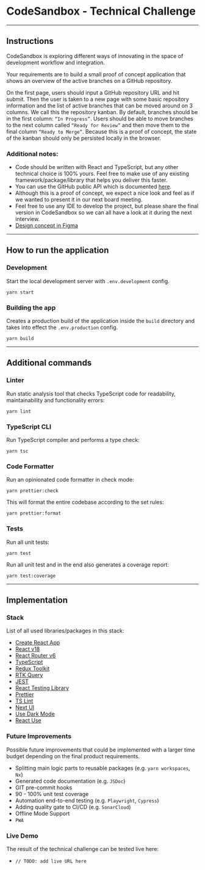 # CodeSandbox - Technical Challenge

---

## Instructions

CodeSandbox is exploring different ways of innovating in the space of development workflow and integration.

Your requirements are to build a small proof of concept application that shows an overview of the active branches on a GitHub repository.

On the first page, users should input a GitHub repository URL and hit submit.
Then the user is taken to a new page with some basic repository information and the list of active branches that can be moved around on 3 columns. We call this the repository kanban.
By default, branches should be in the first column: `“In Progress”`. Users should be able to move branches to the next column called `“Ready for Review”` and then move them to the final column `“Ready to Merge”`. Because this is a proof of concept, the state of the kanban should only be persisted locally in the browser.

### Additional notes:

- Code should be written with React and TypeScript, but any other technical choice is 100% yours. Feel free to make use of any existing framework/package/library that helps you deliver this faster.
- You can use the GitHub public API which is documented [here](https://docs.github.com/en/rest?apiVersion=2022-11-28).
- Although this is a proof of concept, we expect a nice look and feel as if we wanted to present it in our next board meeting.
- Feel free to use any IDE to develop the project, but please share the final version in CodeSandbox so we can all have a look at it during the next interview.
- [Design concept in Figma](https://www.figma.com/file/2igSAZhrkvnMUbUEgapIv5/Front-end-hiring-process-v2?node-id=26%3A720)

---

## How to run the application

### Development

Start the local development server with `.env.development` config.

```
yarn start
```

### Building the app

Creates a production build of the application inside the `build` directory and takes into effect the `.env.production` config.

```
yarn build
```

---

## Additional commands

### Linter

Run static analysis tool that checks TypeScript code for readability, maintainability and functionality errors:

```
yarn lint
```

### TypeScript CLI

Run TypeScript compiler and performs a type check:

```
yarn tsc
```

### Code Formatter

Run an opinionated code formatter in check mode:

```
yarn prettier:check
```

This will format the entire codebase according to the set rules:

```
yarn prettier:format
```

### Tests

Run all unit tests:

```
yarn test
```

Run all unit test and in the end also generates a coverage report:

```
yarn test:coverage
```

---

## Implementation

### Stack

List of all used libraries/packages in this stack:

- [Create React App](https://create-react-app.dev/)
- [React v18](https://reactjs.org/blog/2022/03/29/react-v18.html)
- [React Router v6](https://reactrouter.com/en/main)
- [TypeScript](https://www.typescriptlang.org/)
- [Redux Toolkit](https://redux-toolkit.js.org/)
- [RTK Query](https://redux-toolkit.js.org/rtk-query/overview)
- [JEST](https://jestjs.io/)
- [React Testing Library](https://testing-library.com/docs/react-testing-library/intro/)
- [Prettier](https://prettier.io/)
- [TS Lint](https://palantir.github.io/tslint/)
- [Next UI](https://nextui.org/)
- [Use Dark Mode](https://github.com/donavon/use-dark-mode)
- [React Use](https://github.com/streamich/react-use)

### Future Improvements

Possible future improvements that could be implemented with a larger time budget depending on the final product requirements.

- Splitting main logic parts to reusable packages (e.g. `yarn workspaces`, `Nx`)
- Generated code documentation (e.g. `JSDoc`)
- GIT pre-commit hooks
- 90 - 100% unit test coverage
- Automation end-to-end testing (e.g. `Playwright`, `Cypress`)
- Adding quality gate to CI/CD (e.g. `SonarCloud`)
- Offline Mode Support
- `PWA`  

### Live Demo

The result of the technical challenge can be tested live here:

- `// TODO: add live URL here`
